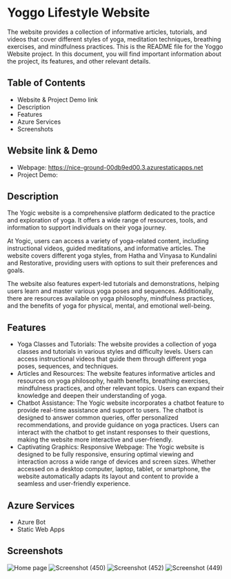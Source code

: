 # Yoggo Lifestyle Website
The website provides a collection of informative articles, tutorials, and videos that cover different styles of yoga, meditation techniques, breathing exercises, and mindfulness practices.
This is the README file for the Yoggo Website project. In this document, you will find important information about the project, its features, and other relevant details.

## Table of Contents
- Website & Project Demo link
- Description
- Features
- Azure Services
- Screenshots

## Website link & Demo
- Webpage: https://nice-ground-00db9ed00.3.azurestaticapps.net
- Project Demo: 
 
## Description
The Yogic website is a comprehensive platform dedicated to the practice and exploration of yoga. It offers a wide range of resources, tools, and information to support individuals on their yoga journey.

At Yogic, users can access a variety of yoga-related content, including instructional videos, guided meditations, and informative articles. The website covers different yoga styles, from Hatha and Vinyasa to Kundalini and Restorative, providing users with options to suit their preferences and goals.

The website also features expert-led tutorials and demonstrations, helping users learn and master various yoga poses and sequences. Additionally, there are resources available on yoga philosophy, mindfulness practices, and the benefits of yoga for physical, mental, and emotional well-being.
 
 ## Features
- Yoga Classes and Tutorials: The website provides a collection of yoga classes and tutorials in various styles and difficulty levels. Users can access instructional videos that guide them through different yoga   
  poses, sequences, and techniques.
- Articles and Resources: The website features informative articles and resources on yoga philosophy, health benefits, breathing exercises, mindfulness practices, and other relevant topics. Users can expand their 
  knowledge and deepen their understanding of yoga.
- Chatbot Assistance: The Yogic website incorporates a chatbot feature to provide real-time assistance and support to users. The chatbot is designed to answer common queries, offer personalized recommendations, and
  provide guidance on yoga practices. Users can interact with the chatbot to get instant responses to their questions, making the website more interactive and user-friendly.
- Captivating Graphics: Responsive Webpage: The Yogic website is designed to be fully responsive, ensuring optimal viewing and interaction across a wide range of devices and screen sizes. Whether accessed on a 
  desktop computer, laptop, tablet, or smartphone, the website automatically adapts its layout and content to provide a seamless and user-friendly experience.

## Azure Services
- Azure Bot
- Static Web Apps

## Screenshots

![Home page](https://github.com/sho6000/yogic_website/blob/master/screenshots/1.png)
![Screenshot (450)](https://github.com/sho6000/yogic_website/blob/master/screenshots/2.png)
![Screenshot (452)](https://github.com/sho6000/yogic_website/blob/master/screenshots/3.png)
![Screenshot (449)](https://github.com/sho6000/yogic_website/blob/master/screenshots/4.png)

